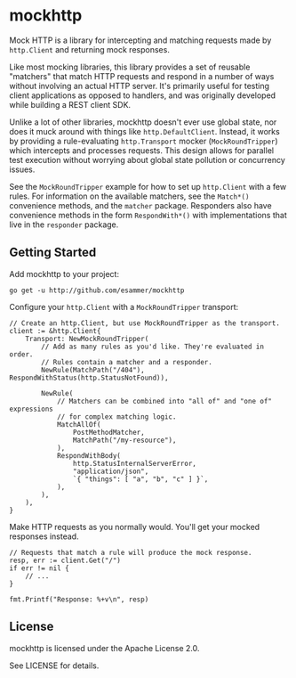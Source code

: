 # mockhttp

Mock HTTP is a library for intercepting and matching requests made by `http.Client` and returning mock responses.

Like most mocking libraries, this library provides a set of reusable "matchers" that match HTTP requests and respond in
a number of ways without involving an actual HTTP server. It's primarily useful for testing client applications as
opposed to handlers, and was originally developed while building a REST client SDK.

Unlike a lot of other libraries, mockhttp doesn't ever use global state, nor does it muck around with things like
`http.DefaultClient`. Instead, it works by providing a rule-evaluating `http.Transport` mocker (`MockRoundTripper`)
which intercepts and processes requests. This design allows for parallel test execution without worrying about global
state pollution or concurrency issues.

See the `MockRoundTripper` example for how to set up `http.Client` with a few rules. For information on the available
matchers, see the `Match*()` convenience methods, and the `matcher` package. Responders also have convenience methods in
the form `RespondWith*()` with implementations that live in the `responder` package.

## Getting Started

Add mockhttp to your project:

    go get -u http://github.com/esammer/mockhttp

Configure your `http.Client` with a `MockRoundTripper` transport:

    // Create an http.Client, but use MockRoundTripper as the transport.
    client := &http.Client{
        Transport: NewMockRoundTripper(
            // Add as many rules as you'd like. They're evaluated in order.
            // Rules contain a matcher and a responder.
            NewRule(MatchPath("/404"), RespondWithStatus(http.StatusNotFound)),
    
            NewRule(
                // Matchers can be combined into "all of" and "one of" expressions
                // for complex matching logic.
                MatchAllOf(
                    PostMethodMatcher,
                    MatchPath("/my-resource"),
                ),
                RespondWithBody(
                    http.StatusInternalServerError,
                    "application/json",
                    `{ "things": [ "a", "b", "c" ] }`,
                ),
            ),
        ),
	}

Make HTTP requests as you normally would. You'll get your mocked responses instead.

	// Requests that match a rule will produce the mock response.
	resp, err := client.Get("/")
	if err != nil {
		// ...
	}

    fmt.Printf("Response: %+v\n", resp)

## License

mockhttp is licensed under the Apache License 2.0.

See LICENSE for details.
